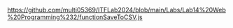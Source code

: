 https://github.com/multi05369/ITFLab2024/blob/main/Labs/Lab14%20Web%20Programming%232/functionSaveToCSV.js
